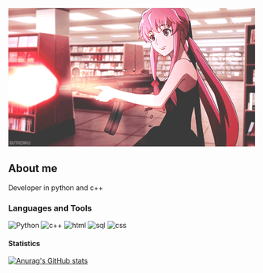 [![Header](https://github.com/mandalorick/mandalorick/blob/main/assets/KNiu.gif)](https://github.com/mandalorick?tab=repositories)

## About me
Developer in python and c++ 

### Languages and Tools
![Python](https://img.shields.io/badge/-Python-000000?style=for-the-badge&logo=python)
![c++](https://img.shields.io/badge/-c++-000000?style=for-the-badge&logo=c++)
![html](https://img.shields.io/badge/-html-000000?style=for-the-badge&logo=html)
![sql](https://img.shields.io/badge/-sql-000000?style=for-the-badge&logo=sql)
![css](https://img.shields.io/badge/-css-000000?style=for-the-badge&logo=css)


#### Statistics
[![Anurag's GitHub stats](https://github-readme-stats.vercel.app/api?username=mandalorick)](https://github.com/anuraghazra/github-readme-stats)